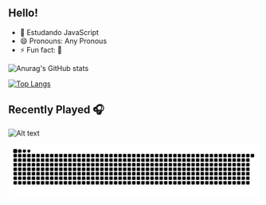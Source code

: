 ## Hello!

- 🌱 Estudando JavaScript
- 😄 Pronouns: Any Pronous
- ⚡ Fun fact: 🤡

![Anurag's GitHub stats](https://github-readme-stats.vercel.app/api?username=MarcyAbadeer&show_icons=true&theme=nightowl)

[![Top Langs](https://github-readme-stats.vercel.app/api/top-langs/?username=MarcyAbadeer&layout=compact&theme=nightowl)](https://github.com/MarcyAbadeer/github-readme-stats)

## Recently Played 🎧
![Alt text](https://spotify-recently-played-readme.vercel.app/api?user=313qwnxw72i3w5vz4xsr26aulyiu&count=1)

![Snake animation](https://github.com/MarcyAbadeer/MarcyAbadeer/blob/output/github-contribution-grid-snake.svg)

